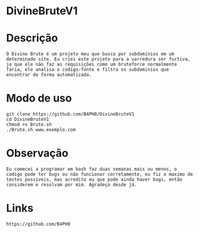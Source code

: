 # DivineBruteV1

# Descrição
    O Divine Brute é um projeto meu que busca por subdominios em um determinado site. Eu criei este projeto para a varredura ser furtiva, ja que ele não faz as requisições como um bruteforce normalmente faria, ele analisa o codigo-fonte e filtra os subdominios que encontrar de forma automatizada.

# Modo de uso
    git clone https://github.com/B4PH0/DivineBruteV1
    cd DivineBruteV1
    chmod +x Brute.sh
    ./Brute.sh www.exemplo.com

# Observação
    Eu comecei a programar em bash faz duas semanas mais ou menos, o codigo pode ter bugs ou não funcionar corretamente, eu fiz o maximo de testes possiveis, mas acredito eu que pode ainda haver bugs, então considerem e resolvam por mim. Agradeço desde já.

# Links
    https://github.com/B4PH0
    
 

